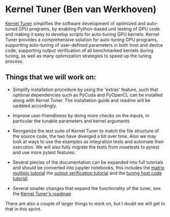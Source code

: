 # Kernel Tuner (Ben van Werkhoven)

[Kernel Tuner](https://github.com/benvanwerkhoven/kernel_tuner) simplifies the software development of optimized and auto-tuned GPU programs, by enabling Python-based unit testing of GPU code and making it easy to develop scripts for auto-tuning GPU kernels. Kernel Tuner provides a comprehensive solution for auto-tuning GPU programs, supporting auto-tuning of user-defined parameters in both host and device code, supporting output verification of all benchmarked kernels during tuning, as well as many optimization strategies to speed up the tuning process.

## Things that we will work on:

- Simplify installation procedure by using the 'extras' feature, such that optional dependencies such as PyCuda and PyOpenCL can be installed along with Kernel Tuner. The installation guide and readme will be updated accordingly.

- Improve user-friendliness by doing more checks on the inputs, in particular the tunable parameters and kernel arguments

- Reorganize the test suite of Kernel Tuner to match the file structure of the source code, the two have diverged a bit over time. Also we may look at ways to use the examples as integration tests and automate their execution.
We will also fully migrate the tests from nosetests to pytest and use more pytest features.

- Several piecies of the documentation can be expanded into full tutorials and should be converted into jupyter notebooks, this includes the [matrix multiply tutorial](http://benvanwerkhoven.github.io/kernel_tuner/matrix.html) the [output verification tutorial](http://benvanwerkhoven.github.io/kernel_tuner/correctness.html) and the [tuning host code tutorial](http://benvanwerkhoven.github.io/kernel_tuner/hostcode.html).

- Several smaller changes that expand the functionality of the tuner, see the [Kernel Tuner's roadmap](https://github.com/benvanwerkhoven/kernel_tuner/blob/master/roadmap.md)

There are also a couple of larger things to work on, but I doubt we will get to that in this sprint.
